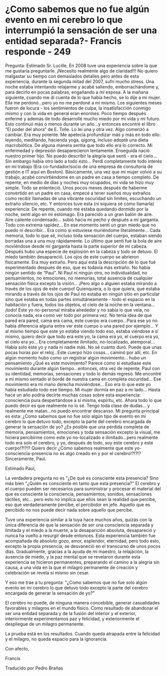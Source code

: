 # ¿Como sabemos que no fue algún evento en mi cerebro lo que interrumpió la sensación de ser una entidad separada?- Francis responde - 249

Pregunta: Estimado Sr. Lucille, En 2008 tuve una experiencia sobre la que me gustar&iacute;a preguntarle. &iexcl;Necesito realmente algo de claridad!!! No quiero malgastar su tiempo con demasiados detalles pero antes de esta experiencia, durante la segunda mitad del 2007, sufr&iacute; mucho stress. Una noche estaba intentando relajarme y acab&eacute; saliendo, emborrach&aacute;ndome y, para decirlo en pocas palabras, enga&ntilde;ando a m&iacute; esposa. A la ma&ntilde;ana siguiente, cuando me di cuenta de lo que hab&iacute;a hecho, se lo dije a mi mujer. Ella me perdon&oacute;...pero yo no me perdon&eacute; a m&iacute; mismo. Los siguientes meses fueron de locura - los sentimientos de culpa, la insatisfacci&oacute;n conmigo mismo y con la vida en general eran enormes. Poco tiempo despu&eacute;s enferm&eacute; y adem&aacute;s de todo desarroll&eacute; mucho miedo por mi vida y mi futuro. Esto continu&oacute; m&aacute;s o menos durante un a&ntilde;o...y entonces encontr&eacute; el libro &ldquo;El poder del ahora&rdquo; de E. Tolle. Lo le&iacute; una y otra vez. Algo comenz&oacute; a cambiar. Era muy potente. Me apetec&iacute;a profundizar m&aacute;s y m&aacute;s en todo ello: leyendo, meditando, hacienda yoga, qigong, incluso adopt&eacute; una dieta macrobi&oacute;tica. De alguna manera sent&iacute;a que todo ello era lo correcto. Mi enfermedad y depresi&oacute;n desaparecieron lentamente. Enseguida naci&oacute; nuestro primer hijo. No puedo describir la alegr&iacute;a que sent&iacute; - era el cielo... Sin embargo hab&iacute;a otro lado a todo esto... Perd&iacute; completamente todo inter&eacute;s en mi trabajo (Era co-fundador/socio de una empresa de consultor&iacute;a de gesti&oacute;n e IT aqu&iacute; en Boston). B&aacute;sicamente, una vez que mi mujer volvi&oacute; a su trabajo, acab&eacute; convirti&eacute;ndome en un padre en casa a tiempo completo. De repente, en medio de d&iacute;as y noches muy ocupados, mi vida se hizo muy simple. Todo se enlenteci&oacute;. Unos pocos meses despu&eacute;s de haberme convertido en un padre en casa, empec&eacute; a tener sue&ntilde;os muy extra&ntilde;os como recibir llamadas de una vibrante oscuridad sin l&iacute;mites, escuchando un extra&ntilde;o silencio, etc. Y entonces tuve esta (ni siquiera s&eacute; c&oacute;mo llamarla) experiencia: De repente, cuando me estaba quedando dormido por la noche, sent&iacute; algo en mi est&oacute;mago. Era parecido a un gran bal&oacute;n de aire. Aire caliente condensado... subi&oacute; hacia mi pecho y despu&eacute;s a mi garganta. Todo con extrema rapidez... En ese momento sent&iacute; un gran miedo que no puedo ni describir&hellip; Era como si estuviese muri&eacute;ndome literalmente... Cada memoria, todo lo que s&eacute;, incluso toda sensaci&oacute;n del cuerpo, estaban siendo borradas una a una muy r&aacute;pidamente. Lo &uacute;ltimo que sent&iacute; fue la bola de aire movi&eacute;ndose desde mi garganta hasta la parte superior de mi cabeza. Despu&eacute;s hubo una especie de explosi&oacute;n en la cabeza y todo se detuvo. El miedo tambi&eacute;n desapareci&oacute;. Los ojos de este cuerpo se abrieron f&iacute;sicamente. Era muy extra&ntilde;o. Pero aqu&iacute; est&aacute; la descripci&oacute;n de lo que fu&eacute; experimentado despu&eacute;s de eso, que es todav&iacute;a m&aacute;s extra&ntilde;o. No hab&iacute;a ning&uacute;n sentido de &ldquo;Paul&rdquo;. Ni Paul ni ning&uacute;n otro, no individualidad, no pensamientos, no emociones, no memorias, total ausencia de cualquier sensaci&oacute;n f&iacute;sica excepto la visi&oacute;n... &iexcl;Pero algo o alguien estaba mirando a trav&eacute;s de los ojos de este cuerpo! Quienquiera, o lo que quiera, que estaba mirando a trav&eacute;s de los ojos de Paul no estaba en ning&uacute;n sitio en particular sino que estaba en todas partes simult&aacute;neamente - todo el espacio en la habitaci&oacute;n y fuera, todos los objetos, el cielo de la noche en la ventana... &iexcl;todo! Este yo no-personal miraba alrededor y no sab&iacute;a lo que ve&iacute;a, no conoc&iacute;a nada, era como ver todo por primera vez. No ten&iacute;a idea de que pared era pared, cama era cama, este cuerpo era cuerpo...Para ese yo no hab&iacute;a diferencia alguna entre ver este cuerpo o una pared por ejemplo... Y al mismo tiempo que este yo estaba viendo todo eso, estaba vi&eacute;ndose a s&iacute; mismo, quiero decir que todo era este yo, la cama era yo, el cuerpo era yo, el cielo era yo... Era completamente ilimitado, no-localizado, atemporal... Hab&iacute;a solo este yo y nada ni nadie m&aacute;s. No s&eacute; cuanto dur&oacute;. Puede que unas pocas horas por el reloj...Este cuerpo hizo cosas... camin&oacute; por all&iacute;, etc. En alg&uacute;n momento hubo como un registrar alg&uacute;n movimiento... hubo un pensamiento &iquest;Qu&eacute; es este movimiento? Parece como si estudiase este movimiento durante alg&uacute;n tiempo...entonces, otra vez de repente, Paul con su identidad, memorias, sensaciones y todo lo dem&aacute;s regres&oacute;. Me encontr&eacute; a mi mismo sentado al borde de nuestra cama en completa oscuridad... Ese movimiento era mi mano derecha movi&eacute;ndose... Eso era lo que este yo hab&iacute;a estudiado todo ese tiempo. Mi mujer dorm&iacute;a en paz a mi lado... Hasta hace un a&ntilde;o podr&iacute;a decirte muchas cosas sobre esta experiencia: consciencia pura despert&aacute;ndose a s&iacute; misma, esp&iacute;ritu, etc. Ahora todo lo que puedo decir es que realmente no lo s&eacute;. Tengo toda clase de dudas... y realmente me matan...no puedo encontrar descanso. Mi pregunta principal es esta: &iquest;Como sabemos que no fue solo alg&uacute;n tipo de evento en mi cerebro lo que detuvo todo, excepto la parte del cerebro encargada de generar la sensaci&oacute;n de yo? &iquest;Es posible que una p&eacute;rdida completa de memoria, pensamientos, emociones y toda sensaci&oacute;n excepto la visual, me hiciera percibirme como este yo no-localizado e ilimitado...pero realmente todo era solo el cerebro, y yo, despu&eacute;s de todo, soy este cerebro y este cuerpo!?!?!? Quiero decir &iquest;C&oacute;mo sabemos realmente que este yo-consciencia-presencia no es algo creado en y por el cerebro!?!?!? Sinceramente, Paul.

Estimado Paul,

La verdadera pregunta no es &quot;&iquest;De qu&eacute; es consciente esta presencia? Sino m&aacute;s bien &quot;&iquest;Qui&eacute;n es consciente en tanto que esta presencia?&quot; El cerebro y el cuerpo pueden ser necesarios para suministrar y procesar el material del que es consciente la consciencia, pensamientos, sonidos, sensaciones t&aacute;ctiles, etc... pero esto no implica que ellos sean la realidad que percibe, eso que verdaderamente percibe, el percibidor en jefe. Aquello que es percibido no nos puede decir nada sobre aquello que percibe. 

Tuve una experiencia similar a la tuya hace muchos a&ntilde;os, quiz&aacute;s con la &uacute;nica diferencia de que la sensaci&oacute;n de ser una consciencia separada y limitada y el miedo a la muerte, a la desaparici&oacute;n absoluta, desapareci&oacute; y nunca ha vuelto a resurgir desde entonces. Esta experiencia tambi&eacute;n fue acompa&ntilde;ada de absoluto gozo, amor, esplendor, eternidad, pero todo esto, excepto la propia presencia, se desvaneci&oacute; en el transcurso de unos pocos d&iacute;as. Gradualmente, gracias a la ayuda de mi maestro, la relajaci&oacute;n, la ausencia de miedo, y la paz mental que se revelaron durante esta experiencia se hicieron permanentes, preparando el camino a la alegr&iacute;a sin causa, a una vida en la que el milagro permanente de creaci&oacute;n y celebraci&oacute;n se revela s&iacute; mismo sin cesar.

Y eso me trae a tu pregunta: &quot;&iquest;Como sabemos que no fue solo alg&uacute;n evento en mi cerebro lo que detuvo todo excepto la parte del cerebro encargada de generar la sensaci&oacute;n de yo?&rdquo;

El cerebro no puede, de ninguna manera concebible, generar casualidades favorables y milagros en el mundo f&iacute;sico. Como resultado de abandonar el ser una entidad separada y de la fusi&oacute;n del interior y el exterior, interiormente experimentamos paz y felicidad, y exteriormente el despliegue de un milagro permanente.

La prueba est&aacute; en los resultados. Cuando queda atrapada entre la felicidad y el milagro, no queda espacio para la ignorancia.

Con afecto,

Francis

Traducido por Pedro Bra&ntilde;as

